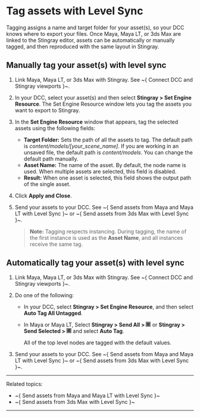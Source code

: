 # Tag assets with Level Sync

Tagging assigns a name and target folder for your asset(s), so your DCC knows where to export your files. Once Maya, Maya LT, or 3ds Max are linked to the Stingray editor, assets can be automatically or manually tagged, and then reproduced with the same layout in Stingray.

## Manually tag your asset(s) with level sync

1. Link Maya, Maya LT, or 3ds Max with Stingray. See ~{ Connect DCC and Stingray viewports }~.
2. In your DCC, select your asset(s) and then select **Stingray > Set Engine Resource**.
The Set Engine Resource window lets you tag the assets you want to export to Stingray.
3. In the **Set Engine Resource** window that appears, tag the selected assets using the following fields:

    - **Target Folder:** Sets the path of all the assets to tag. The default path is <i>content/models/[your_scene_name]</i>. If you are working in an unsaved file, the default path is <i>content/models</i>. You can change the default path manually.
    - **Asset Name:** The name of the asset. By default, the node name is used. When multiple assets are selected, this field is disabled.
    - **Result:** When one asset is selected, this field shows the output path  of the single asset.
4. Click **Apply and Close**.
5. Send your assets to your DCC. See ~{ Send assets from Maya and Maya LT with Level Sync }~ or ~{ Send assets from 3ds Max with Level Sync }~.

    > **Note:** Tagging respects instancing. During tagging, the name of the first instance is used as the **Asset Name**, and all instances receive the same tag.

## Automatically tag your asset(s) with level sync

1. Link Maya, Maya LT, or 3ds Max with Stingray. See ~{ Connect DCC and Stingray viewports }~.
2. Do one of the following:

    - In your DCC, select **Stingray > Set Engine Resource**, and then select **Auto Tag All Untagged**.
      <br>
    - In Maya or Maya LT, Select **Stingray > Send All > ![](../../images/opt_box.png)** or **Stingray > Send Selected > ![](../../images/opt_box.png)** and select **Auto Tag**.

      All of the top level nodes are tagged with the default values.
3. Send your assets to your DCC. See ~{ Send assets from Maya and Maya LT with Level Sync }~ or ~{ Send assets from 3ds Max with Level Sync }~.

---
Related topics:
- ~{ Send assets from Maya and Maya LT with Level Sync }~
- ~{ Send assets from 3ds Max with Level Sync }~
---
